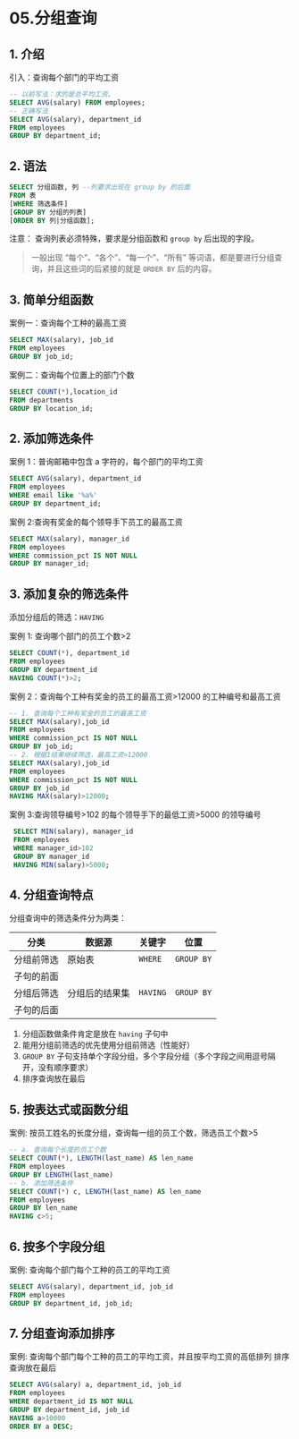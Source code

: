 # 05.分组查询

## 1. 介绍

引入：查询每个部门的平均工资

```sql
-- 以前写法：求的是总平均工资。
SELECT AVG(salary) FROM employees;
-- 正确写法
SELECT AVG(salary), department_id
FROM employees
GROUP BY department_id;
```

## 2. 语法

```sql
SELECT 分组函数, 列 --列要求出现在 group by 的后面
FROM 表
[WHERE 筛选条件]
[GROUP BY 分组的列表]
[ORDER BY 列|分组函数];
```

注意：
查询列表必须特殊，要求是分组函数和 `group by` 后出现的字段。

> 一般出现 “每个”、“各个”、“每一个”、“所有” 等词语，都是要进行分组查询，并且这些词的后紧接的就是 `ORDER BY` 后的内容。

## 3. 简单分组函数

案例一：查询每个工种的最高工资

```sql
SELECT MAX(salary), job_id
FROM employees
GROUP BY job_id;
```

案例二：查询每个位置上的部门个数

```sql
SELECT COUNT(*),location_id
FROM departments
GROUP BY location_id;
```

## 2. 添加筛选条件

案例 1：普询邮箱中包含 a 字符的，每个部门的平均工资

```sql
SELECT AVG(salary), department_id
FROM employees
WHERE email like '%a%'
GROUP BY department_id;
```

案例 2:查询有奖金的每个领导手下员工的最高工资

```sql
SELECT MAX(salary), manager_id
FROM employees
WHERE commission_pct IS NOT NULL
GROUP BY manager_id;
```

## 3. 添加复杂的筛选条件

添加分组后的筛选：`HAVING`

案例 1: 查询哪个部门的员工个数>2

```sql
SELECT COUNT(*), department_id
FROM employees
GROUP BY department_id
HAVING COUNT(*)>2;
```

案例 2：查询每个工种有奖金的员工的最高工资>12000 的工种编号和最高工资

```sql
-- 1. 查询每个工种有奖金的员工的最高工资
SELECT MAX(salary),job_id
FROM employees
WHERE commission_pct IS NOT NULL
GROUP BY job_id;
-- 2. 根据1结果继续筛选，最高工资>12000
SELECT MAX(salary),job_id
FROM employees
WHERE commission_pct IS NOT NULL
GROUP BY job_id
HAVING MAX(salary)>12000;
```

案例 3:查询领导编号>102 的每个领导手下的最低工资>5000 的领导编号

```sql
 SELECT MIN(salary), manager_id
 FROM employees
 WHERE manager_id>102
 GROUP BY manager_id
 HAVING MIN(salary)>5000;
```

## 4. 分组查询特点

分组查询中的筛选条件分为两类：

| 分类       | 数据源         | 关键字   | 位置       |
| ---------- | -------------- | -------- | ---------- |
| 分组前筛选 | 原始表         | `WHERE`  | `GROUP BY` |
| 子句的前面 |
| 分组后筛选 | 分组后的结果集 | `HAVING` | `GROUP BY` |
| 子句的后面 |

1. 分组函数做条件肯定是放在 `having` 子句中
2. 能用分组前筛选的优先使用分组前筛选（性能好）
3. `GROUP BY` 子句支持单个字段分组，多个字段分组（多个字段之间用逗号隔开，没有顺序要求）
4. 排序查询放在最后

## 5. 按表达式或函数分组

案例: 按员工姓名的长度分组，查询每一组的员工个数，筛选员工个数>5

```sql
-- a. 查询每个长度的员工个数
SELECT COUNT(*), LENGTH(last_name) AS len_name
FROM employees
GROUP BY LENGTH(last_name)
-- b. 添加筛选条件
SELECT COUNT(*) c, LENGTH(last_name) AS len_name
FROM employees
GROUP BY len_name
HAVING c>5;
```

## 6. 按多个字段分组

案例: 查询每个部门每个工种的员工的平均工资

```sql
SELECT AVG(salary), department_id, job_id
FROM employees
GROUP BY department_id, job_id;
```

## 7. 分组查询添加排序

案例: 查询每个部门每个工种的员工的平均工资，并且按平均工资的高低排列
排序查询放在最后

```sql
SELECT AVG(salary) a, department_id, job_id
FROM employees
WHERE department_id IS NOT NULL
GROUP BY department_id, job_id
HAVING a>10000
ORDER BY a DESC;
```
 
 
 <git-talk/>